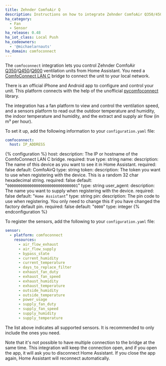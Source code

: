 ```yaml
---
title: Zehnder ComfoAir Q
description: Instructions on how to integrate Zehnder ComfoAir Q350/450/600 ventilation systems into Home Assistant.
ha_category:
  - Fan
  - Sensor
ha_release: 0.48
ha_iot_class: Local Push
ha_codeowners:
  - '@michaelarnauts'
ha_domain: comfoconnect
---
```


The `comfoconnect` integration lets you control Zehnder ComfoAir [Q350](https://www.international.zehnder-systems.com/products-and-systems/comfosystems/zehnder-comfoair-q350-tr)/[Q450](https://www.international.zehnder-systems.com/products-and-systems/comfosystems/zehnder-comfoair-q450-tr)/[Q600](https://www.international.zehnder-systems.com/products-and-systems/comfosystems/zehnder-comfoair-q600-st)
ventilation units from Home Assistant. You need a [ComfoConnect LAN C](https://www.zehnder.co.uk/products-and-systems/comfortable-indoor-ventilation/ms-comfoair-q/ideal-control#node-21233)
bridge to connect the unit to your local network.

There is an official iPhone and Android app to configure and control your unit. This platform connects with the help of
the unofficial [pycomfoconnect](https://github.com/michaelarnauts/comfoconnect) library.

The integration has a fan platform to view and control the ventilation speed, and a sensors platform to read out the outdoor temperature and humidity, the indoor temperature and humidity, and the extract and supply air flow (in m³ per hour).

To set it up, add the following information to your `configuration.yaml` file:

```yaml
comfoconnect:
  host: IP_ADDRESS
```

{% configuration %}
host:
  description: The IP or hostname of the ComfoConnect LAN C bridge.
  required: true
  type: string
name:
  description: The name of this device as you want to see it in Home Assistant.
  required: false
  default: ComfoAirQ
  type: string
token:
  description: The token you want to use when registering with the device. This is a random 32 char hexadecimal string.
  required: false
  default: "`00000000000000000000000000000001`"
  type: string
user_agent:
  description: The name you want to supply when registering with the device.
  required: false
  default: "`Home Assistant`"
  type: string
pin:
  description: The pin code to use when registering. You only need to change this if you have changed the factory default pin.
  required: false
  default: "`0000`"
  type: integer
{% endconfiguration %}

To register the sensors, add the following to your `configuration.yaml` file:

```yaml
sensor:
  - platform: comfoconnect
    resources:
      - air_flow_exhaust
      - air_flow_supply
      - bypass_state
      - current_humidity
      - current_temperature
      - days_to_replace_filter
      - exhaust_fan_duty
      - exhaust_fan_speed
      - exhaust_humidity
      - exhaust_temperature
      - outside_humidity
      - outside_temperature
      - power_usage
      - supply_fan_duty
      - supply_fan_speed
      - supply_humidity
      - supply_temperature
```

The list above indicates all supported sensors. It is recommended to only include the ones you need.

<div class='note'>
Note that it's not possible to have multiple connection to the bridge at the same time. This integration will keep the connection open, and if you open the app, it will ask you to disconnect Home Assistant. If you close the app again, Home Assistant will reconnect automatically.
</div>
